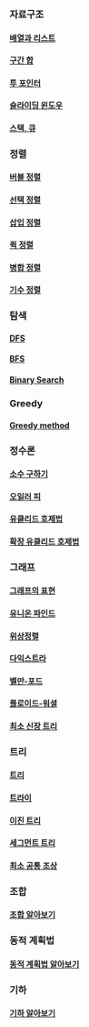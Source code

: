


### 자료구조

#### [배열과 리스트](/Coding%20Test/Do%20it%20알고리즘%20코딩%20테스트/3장%20자료구조/1%20-%20배열과%20리스트.md)
#### [구간 합](/Coding%20Test/Do%20it%20알고리즘%20코딩%20테스트/3장%20자료구조/4%20-%20구간%20합%20이론.md)
#### [투 포인터](/Coding%20Test/Do%20it%20알고리즘%20코딩%20테스트/3장%20자료구조/8%20-%20투%20포인터.md)
#### [슬라이딩 윈도우](/Coding%20Test/Do%20it%20알고리즘%20코딩%20테스트/3장%20자료구조/12%20-%20슬라이딩%20윈도우.md)
#### [스택, 큐](/Coding%20Test/Do%20it%20알고리즘%20코딩%20테스트/3장%20자료구조/15%20-%20스택과%20큐.md)

### 정렬

#### [버블 정렬](/Coding%20Test/Do%20it%20알고리즘%20코딩%20테스트/4장%20정렬/1.%20%20버블정렬.md)
#### [선택 정렬](/Coding%20Test/Do%20it%20알고리즘%20코딩%20테스트/4장%20정렬/4.%20선택정렬.md)
#### [삽입 정렬](/Coding%20Test/Do%20it%20알고리즘%20코딩%20테스트/4장%20정렬/6.%20삽입정렬.md)
#### [퀵 정렬](/Coding%20Test/Do%20it%20알고리즘%20코딩%20테스트/4장%20정렬/8.%20퀵%20정렬.md)
#### [병합 정렬](/Coding%20Test/Do%20it%20알고리즘%20코딩%20테스트/4장%20정렬/10.%20병합%20정렬.md)
#### [기수 정렬](/Coding%20Test/Do%20it%20알고리즘%20코딩%20테스트/4장%20정렬/13.%20기수정렬.md)

### 탐색

#### [DFS](/Coding%20Test/Do%20it%20알고리즘%20코딩%20테스트/5장%20탐색/1.%20깊이%20우선%20탐색.md)
#### [BFS](/Coding%20Test/Do%20it%20알고리즘%20코딩%20테스트/5장%20탐색/5.%20너비%20우선%20탐색.md)
#### [Binary Search](/Coding%20Test/Do%20it%20알고리즘%20코딩%20테스트/5장%20탐색/9.%20이진%20탐색.md)

### Greedy

#### [Greedy method](/Coding%20Test/Do%20it%20알고리즘%20코딩%20테스트/6장%20그리디/(이론)%20그리디%20알고리즘.md)

### 정수론

#### [소수 구하기](/Coding%20Test/Do%20it%20알고리즘%20코딩%20테스트/7장%20정수론/(이론)%20소수%20구하기.md)
#### [오일러 피](/Coding%20Test/Do%20it%20알고리즘%20코딩%20테스트/7장%20정수론/(이론)%20오일러%20피.md)
#### [유클리드 호제법](/Coding%20Test/Do%20it%20알고리즘%20코딩%20테스트/7장%20정수론/(이론)%20유클리드%20호제법.md)
#### [확장 유클리드 호제법](/Coding%20Test/Do%20it%20알고리즘%20코딩%20테스트/7장%20정수론/(이론)%20확장%20유클리드%20호제법.md)

### 그래프

#### [그래프의 표현](/Coding%20Test/Do%20it%20알고리즘%20코딩%20테스트/8장%20그래프/(이론)%20그래프의%20표현.md)

#### [유니온 파인드](/Coding%20Test/Do%20it%20알고리즘%20코딩%20테스트/8장%20그래프/(이론)%20유니온%20파인드.md)
#### [위상정렬](/Coding%20Test/Do%20it%20알고리즘%20코딩%20테스트/8장%20그래프/(이론)%20위상정렬.md)
#### [다익스트라](/Coding%20Test/Do%20it%20알고리즘%20코딩%20테스트/8장%20그래프/(이론)%20다익스트라.md)
#### [벨만-포드](/Coding%20Test/Do%20it%20알고리즘%20코딩%20테스트/8장%20그래프/(이론)%20벨만-포드.md)
#### [플로이드-워셜](/Coding%20Test/Do%20it%20알고리즘%20코딩%20테스트/8장%20그래프/(이론)%20플로이드-워셜.md)
#### [최소 신장 트리](/Coding%20Test/Do%20it%20알고리즘%20코딩%20테스트/8장%20그래프/(이론)%20최소%20신장%20트리.md)


### 트리

#### [트리](/Coding%20Test/Do%20it%20알고리즘%20코딩%20테스트/9장%20트리/(이론)%20-%20트리%20알아보기.md)
#### [트라이](/Coding%20Test/Do%20it%20알고리즘%20코딩%20테스트/9장%20트리/(이론)%20-%20트라이.md)
#### [이진 트리](/Coding%20Test/Do%20it%20알고리즘%20코딩%20테스트/9장%20트리/(이론)%20-%20이진트리.md)
#### [세그먼트 트리](/Coding%20Test/Do%20it%20알고리즘%20코딩%20테스트/9장%20트리/(이론)%20-%20세그먼트%20트리.md)
#### [최소 공통 조상](/Coding%20Test/Do%20it%20알고리즘%20코딩%20테스트/9장%20트리/(이론)%20-%20최소%20공통%20조상.md)

### 조합

#### [조합 알아보기](/Coding%20Test/Do%20it%20알고리즘%20코딩%20테스트/10장%20조합/(이론)%20조합%20알아보기.md)

### 동적 계획법

#### [동적 계획법 알아보기](/Coding%20Test/Do%20it%20알고리즘%20코딩%20테스트/11장%20동적%20계획법/(이론)%20동적%20계획법%20알아보기.md)

### 기하
#### [기하 알아보기](/Coding%20Test/Do%20it%20알고리즘%20코딩%20테스트/12장%20기하/(이론)%20기하%20알아보기.md)

